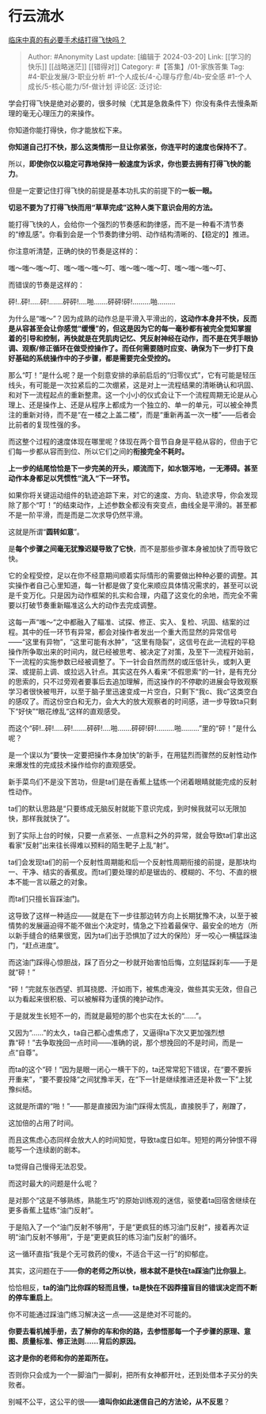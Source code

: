 # 行云流水
[临床中真的有必要手术结打得飞快吗？](https://www.zhihu.com/question/302527652/answer/1939554589)

> Author: #Anonymity
> Last update: [编辑于 2024-03-20]
> Link: [[学习的快乐]] [[战略迷茫]] [[错得对]]
> Category: #【答集】/01-家族答集 
> Tag: #4-职业发展/3-职业分析 #1-个人成长/4-心理与疗愈/4b-安全感 #1-个人成长/5-核心能力/5f-做计划 
> 评论区:
> 泛讨论:

学会打得飞快是绝对必要的，很多时候（尤其是急救条件下）你没有条件去慢条斯理的毫无心理压力的来操作。

你知道你能打得快，你才能放松下来。

**你知道自己打不快，那么这类情形一旦让你紧张，你连平时的速度也保持不了**。

所以，**即使你仅以稳定可靠地保持一般速度为诉求，你也要去拥有打得飞快的能力**。

但是一定要记住打得飞快的前提是基本功扎实的前提下的**一板一眼。**

**切忌不要为了打得飞快而用“草草完成”这种人类下意识会用的方法。**

能打得飞快的人，会给你一个强烈的节奏感和韵律感，而不是一种看不清节奏的“缭乱感”。你看到会是一个节奏韵律分明、动作结构清晰的、【稳定的】推进。

你注意听清楚，正确的快的节奏是这样的：

嗤～嗤～嗤～叮、嗤～嗤～嗤～叮、嗤～嗤～嗤～叮、嗤～嗤～嗤～叮、

而错误的节奏是这样的：

砰!..砰!.....砰!.......砰砰!....啪.......砰砰!砰!………啪………

为什么是“嗤～”？因为成熟的动作总是平滑入平滑出的，**这动作本身并不快，反而是从容甚至会让你感觉“缓慢”的，但这是因为它的每一毫秒都有被完全觉知掌握着的引导和控制，再快就是在凭肌肉记忆、凭反射神经在动作，而不是在凭手眼协调、观察/修正循环在做受控操作了。而任何需要随时应变、确保为下一步打下良好基础的系统操作中的子步骤，都是需要完全受控的。**

那么“叮！”是什么呢？是一个刻意安排的承前启后的“归零仪式”，它有可能是轻压线头，有可能是一次拉紧后的二次绷紧，这是对上一流程结果的清晰确认和巩固、和对下一流程起点的重新整肃。这一个小小的仪式会让下一个流程周期无论是从心理上、还是操作上、还是从程序上都成为一个独立的、单一的单元，可以被全神贯注的重新对待，而不是“在一楼之上盖二楼”，而是“重新再盖一次一楼”——后者会比前者的复现性强的多。

而这整个过程的速度体现在哪里呢？体现在两个音节自身是平稳从容的，但由于它们每一步都从容而到位、所以它们之间的**衔接完全不耗时。**

**上一步的结尾恰恰是下一步完美的开头，顺流而下，如水银泻地，一无滞碍。甚至动作本身都足以凭惯性“流入“下一环节。**

如果你将关键运动组件的轨迹追踪下来，对它的速度、方向、轨迹求导，你会发现除了那个“叮！”的结束动作，上述参数全都没有突变点，曲线全是平滑的。甚至都不是一阶平滑，而是而是二次求导仍然平滑。

这就是所谓“**圆转如意**”。

是**每个步骤之间毫无犹豫迟疑导致了它快**，而不是那些步骤本身被加快了而导致它快。

它的全程受控，足以在你不经意期间顺着实际情形的需要做出种种必要的调整。其实操作者自己心里知道，每一针都是做了变化来顺应具体情况需求的，甚至可以说是千变万化。只是因为动作框架的扎实和合理，内蕴了这变化的余地，而完全不需要以打破节奏重新瞄准这么大的动作去完成调整。

这每一声“嗤～“之中都融入了瞄准、试探、修正、实入、复检、巩固、结案的过程。其中的任一环节有异常，都会对操作者发出一个重大而显然的异常信号——“这里有异物”，“这里可能有水肿”，“这里有隐裂”，这信号在此一流程的平稳操作所争取出来的时间内，就已经被思考、被决定了对策，及至下一流程开始前，下一流程的实施参数已经被调整了。下一针会自然而然的或压低针头，或刺入更深、或提前上调、或拉远入针点。其实这在外人看来“不假思索“的一针，是有充分的思索的，只不过旁观者要事后去追加理解，而这操作的不停歇的进展会导致观察学习者很快被甩开，以至于脑子里迅速变成一片空白，只剩下“我c、我c”这类空白的感叹了。而这份空白和无力，会大大的放大观察者的时间感，进一步导致ta只剩下“好快”“眼花缭乱“这样的直观感受。

而这个“砰!..砰!.....砰!.......砰砰!....啪.......砰砰!砰!………啪………”里的“砰！”是什么呢？

是一个误以为“要快一定要把操作本身加快”的新手，在用猛烈而骤然的反射性动作来爆发性的完成技术操作给你的直观感受。

新手菜鸟们不是没下苦功，但是ta们是在香蕉上猛练一个闭着眼睛就能完成的反射性动作。

ta们的默认思路是“只要练成无脑反射就能下意识完成，到时候我就可以无限加快，那样我就快了”。

到了实际上台的时候，只要一点紧张、一点意料之外的异常，就会导致ta们拿出这看家“反射”出来往长得难以预料的陌生靶子上乱“射”。

ta们会发现ta们的前一个反射性周期能和后一个反射性周期衔接的前提，是那块均一、干净、结实的香蕉皮。而ta们要处理的却是锯齿的、模糊的、不匀、不直的根本不能一言以蔽之的对象。

而ta们只擅长盲踩油门。

这导致了这样一种适应——就是在下一步往那边转方向上长期犹豫不决，以至于被情势的发展逼迫得不能不做出个决定时，情急之下捡着最保守、最安全的地方（所以新手缝合的结果很宽，因为ta们出于恐惧加了过大的保险）牙一咬心一横猛踩油门，“赶点进度”。

而这油门踩得心惊胆战，踩了百分之一秒就开始害怕后悔，立刻猛踩刹车——于是就“砰！”

“砰！”完就东张西望、抓耳挠腮、汗如雨下，被焦虑淹没，做些其实无效，但自己以为看起来很积极、可以被解释为谨慎的掩护动作。

于是就发生长短不一的，而就是最短的那个也实在太长的“......”。

又因为“......”的太久，ta自己都心虚焦虑了，又逼得ta下次又更加强烈想靠“砰！”去争取挽回一点时间——准确的说，那个想挽回的不是时间，而是一点“自尊”。

而ta的这个“砰！”因为是眼一闭心一横干下的，ta还常常犯下错误，在“要不要拆开重来”，“要不要投降“之间犹豫半天，在“下一针是继续推进还是补救一下”上犹豫纠结。

这就是所谓的“啪！”——那是直接因为油门踩得太慌乱，直接脱手了，剐蹭了，

这加倍的占用了时间。

而且这焦虑心态同样会放大人的时间知觉，导致ta度日如年。短短的两分钟恨不得能写一个连续剧的剧本。

ta觉得自己慢得无法忍受。

而这时最大的问题是什么呢？

是对那个“这是不够熟练，熟能生巧”的原始训练观的迷信，驱使着ta回宿舍继续在更多香蕉上猛练“油门反射”。

于是陷入了一个“油门反射不够用”，于是“更疯狂的练习油门反射”，接着再次证明“油门反射不够用”，于是“更更疯狂的练习油门反射”的循环。

这一循环直指“我是个无可救药的傻x，不适合干这一行”的抑郁症。

其实，这问题在于——**你的老师之所以快，根本就不是快在ta踩油门比你狠上**。

恰恰相反，**ta的油门比你踩的轻而且慢，ta是快在不因莽撞盲目的错误决定而不断的停车重启上**。

你不可能通过踩油门练习解决这一点——这是绝对不可能的。

**你要去看机械手册，去了解你的车和你的路，去参悟那每一个子步骤的原理、意图、质量标准、修正法则……背后的原因。**

**这才是你的老师和你的差距所在。**

否则你只会成为一个一脚油门一脚刹，把所有女神都开吐，还到处借本子买分的失败者。

别喊不公平，这公平的很——**谁叫你如此迷信自己的方法论，从不反思**？